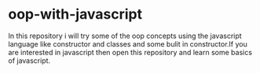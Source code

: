 # oop-with-javascript
In this repository i will try some of the oop concepts using the javascript language like constructor and classes and some bulit in constructor.If you are interested in javascript then open this repository and learn some basics of javascript.
